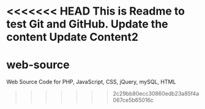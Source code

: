 <<<<<<< HEAD
This is Readme to test Git and GitHub.
Update the content
Update Content2
=======
# web-source
Web Source Code for PHP, JavaScript, CSS, jQuery, mySQL, HTML 
>>>>>>> 2c29bb80ecc30860edb23a85f4a067ce5b65016c
